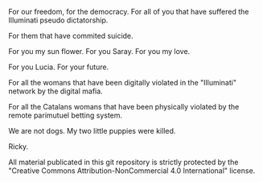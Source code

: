 For our freedom, for the democracy. For all of you that have suffered the Illuminati pseudo dictatorship.

For them that have commited suicide.

For you my sun flower. For you Saray. For you my love.

For you Lucia. For your future.

For all the womans that have been digitally violated in the "Illuminati" network by the digital mafia.

For all the Catalans womans that have been physically violated by the remote parimutuel betting system.

We are not dogs. My two little puppies were killed.

Ricky.

All material publicated in this git repository is strictly protected by the "Creative Commons Attribution-NonCommercial 4.0 International" license.
